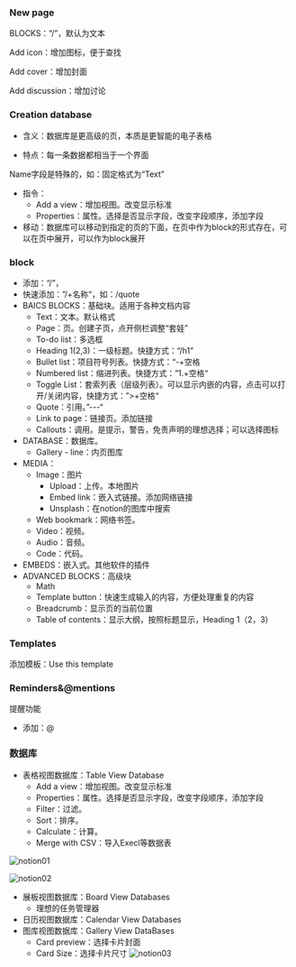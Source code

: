 ### New page

BLOCKS：“/”，默认为文本

Add icon：增加图标，便于查找

Add cover：增加封面

Add discussion：增加讨论

### Creation database

- 含义：数据库是更高级的页，本质是更智能的电子表格

- 特点：每一条数据都相当于一个界面

Name字段是特殊的，如：固定格式为“Text”

- 指令：
  - Add a view：增加视图。改变显示标准
  - Properties：属性。选择是否显示字段，改变字段顺序，添加字段
- 移动：数据库可以移动到指定的页的下面，在页中作为block的形式存在，可以在页中展开，可以作为block展开

### block

- 添加：“/”，
- 快速添加：”/+名称“，如：/quote
- BAICS BLOCKS：基础块。适用于各种文档内容
  - Text：文本。默认格式
  - Page：页。创建子页，点开侧栏调整“套娃”
  - To-do list：多选框
  - Heading 1(2,3)：一级标题。快捷方式：“/h1”
  - Bullet list：项目符号列表。快捷方式：“-+空格
  - Numbered list：缩进列表。快捷方式：”1.+空格“
  - Toggle List：套索列表（层级列表）。可以显示内嵌的内容，点击可以打开/关闭内容，快捷方式：”>+空格“
  - Quote：引用。”---“
  - Link to page：链接页。添加链接
  - Callouts：调用。是提示，警告，免责声明的理想选择；可以选择图标
- DATABASE：数据库。
  - Gallery - line：内页图库
- MEDIA：
  - Image：图片
    - Upload：上传。本地图片
    - Embed link：嵌入式链接。添加网络链接
    - Unsplash：在notion的图库中搜索
  - Web bookmark：网络书签。
  - Video：视频。
  - Audio：音频。
  - Code：代码。
- EMBEDS：嵌入式。其他软件的插件
- ADVANCED BLOCKS：高级块
  - Math
  - Template button：快速生成输入的内容，方便处理重复的内容
  - Breadcrumb：显示页的当前位置
  - Table of contents：显示大纲，按照标题显示，Heading 1（2，3）

### Templates

添加模板：Use this template

### Reminders&@mentions

提醒功能

- 添加：@

### 数据库

- 表格视图数据库：Table View Database
  - Add a view：增加视图。改变显示标准
  - Properties：属性。选择是否显示字段，改变字段顺序，添加字段
  - Filter：过滤。
  - Sort：排序。
  - Calculate：计算。
  - Merge with CSV：导入Execl等数据表

![notion01](https://gitee.com/wang95932019/picture/raw/master/notion01.png)

![notion02](https://gitee.com/wang95932019/picture/raw/master/notion02.png)

- 展板视图数据库：Board View Databases
  - 理想的任务管理器
- 日历视图数据库：Calendar View Databases
- 图库视图数据库：Gallery View DataBases
  - Card preview：选择卡片封面
  - Card Size：选择卡片尺寸
![notion03](https://gitee.com/wang95932019/picture/raw/master/notion03.png)
